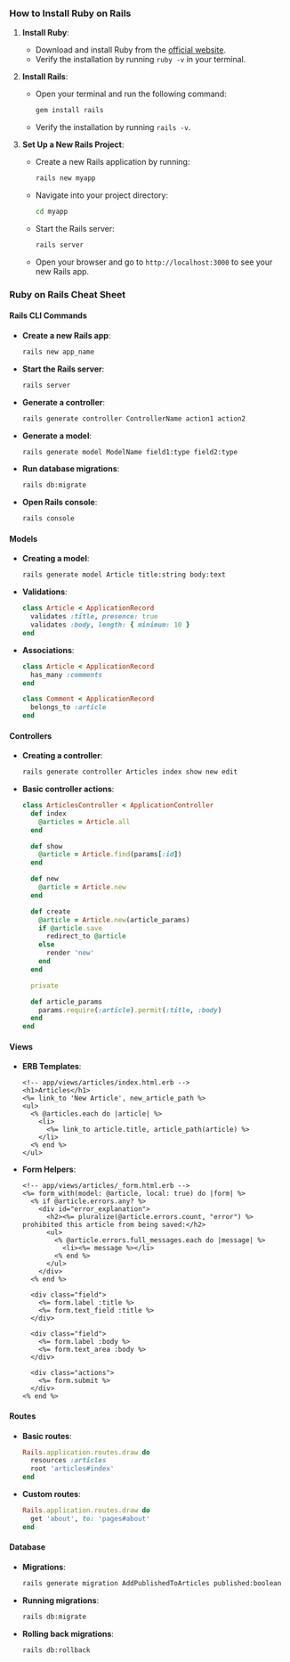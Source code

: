 ### How to Install Ruby on Rails

1. **Install Ruby**:

   - Download and install Ruby from the [official website](https://www.ruby-lang.org/en/downloads/).
   - Verify the installation by running `ruby -v` in your terminal.

2. **Install Rails**:

   - Open your terminal and run the following command:
     ```sh
     gem install rails
     ```
   - Verify the installation by running `rails -v`.

3. **Set Up a New Rails Project**:
   - Create a new Rails application by running:
     ```sh
     rails new myapp
     ```
   - Navigate into your project directory:
     ```sh
     cd myapp
     ```
   - Start the Rails server:
     ```sh
     rails server
     ```
   - Open your browser and go to `http://localhost:3000` to see your new Rails app.

### Ruby on Rails Cheat Sheet

#### Rails CLI Commands

- **Create a new Rails app**:

  ```sh
  rails new app_name
  ```

- **Start the Rails server**:

  ```sh
  rails server
  ```

- **Generate a controller**:

  ```sh
  rails generate controller ControllerName action1 action2
  ```

- **Generate a model**:

  ```sh
  rails generate model ModelName field1:type field2:type
  ```

- **Run database migrations**:

  ```sh
  rails db:migrate
  ```

- **Open Rails console**:
  ```sh
  rails console
  ```

#### Models

- **Creating a model**:

  ```sh
  rails generate model Article title:string body:text
  ```

- **Validations**:

  ```ruby
  class Article < ApplicationRecord
    validates :title, presence: true
    validates :body, length: { minimum: 10 }
  end
  ```

- **Associations**:

  ```ruby
  class Article < ApplicationRecord
    has_many :comments
  end

  class Comment < ApplicationRecord
    belongs_to :article
  end
  ```

#### Controllers

- **Creating a controller**:

  ```sh
  rails generate controller Articles index show new edit
  ```

- **Basic controller actions**:

  ```ruby
  class ArticlesController < ApplicationController
    def index
      @articles = Article.all
    end

    def show
      @article = Article.find(params[:id])
    end

    def new
      @article = Article.new
    end

    def create
      @article = Article.new(article_params)
      if @article.save
        redirect_to @article
      else
        render 'new'
      end
    end

    private

    def article_params
      params.require(:article).permit(:title, :body)
    end
  end
  ```

#### Views

- **ERB Templates**:

  ```erb
  <!-- app/views/articles/index.html.erb -->
  <h1>Articles</h1>
  <%= link_to 'New Article', new_article_path %>
  <ul>
    <% @articles.each do |article| %>
      <li>
        <%= link_to article.title, article_path(article) %>
      </li>
    <% end %>
  </ul>
  ```

- **Form Helpers**:

  ```erb
  <!-- app/views/articles/_form.html.erb -->
  <%= form_with(model: @article, local: true) do |form| %>
    <% if @article.errors.any? %>
      <div id="error_explanation">
        <h2><%= pluralize(@article.errors.count, "error") %> prohibited this article from being saved:</h2>
        <ul>
          <% @article.errors.full_messages.each do |message| %>
            <li><%= message %></li>
          <% end %>
        </ul>
      </div>
    <% end %>

    <div class="field">
      <%= form.label :title %>
      <%= form.text_field :title %>
    </div>

    <div class="field">
      <%= form.label :body %>
      <%= form.text_area :body %>
    </div>

    <div class="actions">
      <%= form.submit %>
    </div>
  <% end %>
  ```

#### Routes

- **Basic routes**:

  ```ruby
  Rails.application.routes.draw do
    resources :articles
    root 'articles#index'
  end
  ```

- **Custom routes**:
  ```ruby
  Rails.application.routes.draw do
    get 'about', to: 'pages#about'
  end
  ```

#### Database

- **Migrations**:

  ```sh
  rails generate migration AddPublishedToArticles published:boolean
  ```

- **Running migrations**:

  ```sh
  rails db:migrate
  ```

- **Rolling back migrations**:
  ```sh
  rails db:rollback
  ```
